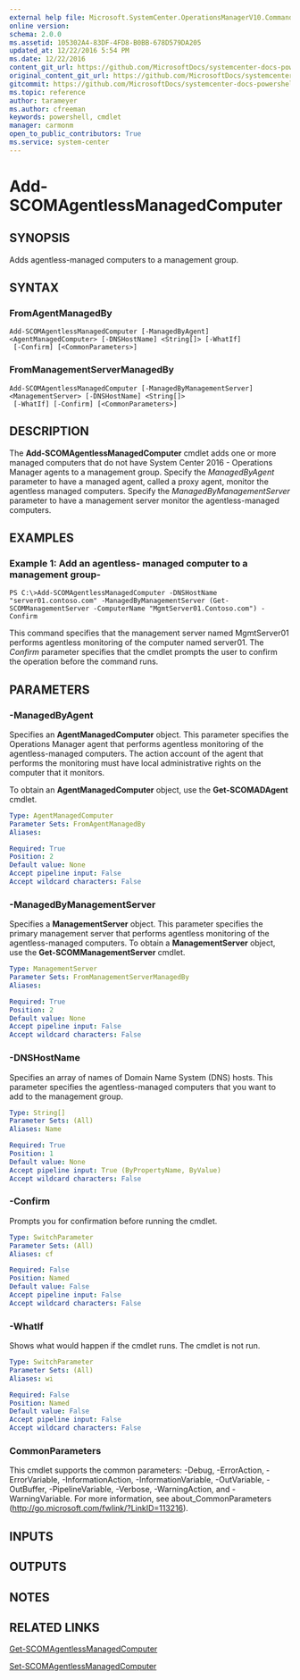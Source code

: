 ```yaml
---
external help file: Microsoft.SystemCenter.OperationsManagerV10.Commands.dll-Help.xml
online version: 
schema: 2.0.0
ms.assetid: 105302A4-83DF-4FD8-B0BB-678D579DA205
updated_at: 12/22/2016 5:54 PM
ms.date: 12/22/2016
content_git_url: https://github.com/MicrosoftDocs/systemcenter-docs-powershell/blob/live/systemcenter-cmdlets/SystemCenter2016/OperationsManager/vlatest/Add-SCOMAgentlessManagedComputer.md
original_content_git_url: https://github.com/MicrosoftDocs/systemcenter-docs-powershell/blob/live/systemcenter-cmdlets/SystemCenter2016/OperationsManager/vlatest/Add-SCOMAgentlessManagedComputer.md
gitcommit: https://github.com/MicrosoftDocs/systemcenter-docs-powershell/blob/17c3a51bd892aad46c731d9f381f0704b4815004/systemcenter-cmdlets/SystemCenter2016/OperationsManager/vlatest/Add-SCOMAgentlessManagedComputer.md
ms.topic: reference
author: tarameyer
ms.author: cfreeman
keywords: powershell, cmdlet
manager: carmonm
open_to_public_contributors: True
ms.service: system-center
---
```


# Add-SCOMAgentlessManagedComputer

## SYNOPSIS
Adds agentless-managed computers to a management group.

## SYNTAX

### FromAgentManagedBy
```
Add-SCOMAgentlessManagedComputer [-ManagedByAgent] <AgentManagedComputer> [-DNSHostName] <String[]> [-WhatIf]
 [-Confirm] [<CommonParameters>]
```

### FromManagementServerManagedBy
```
Add-SCOMAgentlessManagedComputer [-ManagedByManagementServer] <ManagementServer> [-DNSHostName] <String[]>
 [-WhatIf] [-Confirm] [<CommonParameters>]
```

## DESCRIPTION
The **Add-SCOMAgentlessManagedComputer** cmdlet adds one or more managed computers that do not have System Center 2016 - Operations Manager agents to a management group.
Specify the *ManagedByAgent* parameter to have a managed agent, called a proxy agent, monitor the agentless managed computers.
Specify the *ManagedByManagementServer* parameter to have a management server monitor the agentless-managed computers.

## EXAMPLES

### Example 1: Add an agentless- managed computer to a management group-
```
PS C:\>Add-SCOMAgentlessManagedComputer -DNSHostName "server01.contoso.com" -ManagedByManagementServer (Get-SCOMManagementServer -ComputerName "MgmtServer01.Contoso.com") -Confirm
```

This command specifies that the management server named MgmtServer01 performs agentless monitoring of the computer named server01.
The *Confirm* parameter specifies that the cmdlet prompts the user to confirm the operation before the command runs.

## PARAMETERS

### -ManagedByAgent
Specifies an **AgentManagedComputer** object.
This parameter specifies the Operations Manager agent that performs agentless monitoring of the agentless-managed computers.
The action account of the agent that performs the monitoring must have local administrative rights on the computer that it monitors.

To obtain an **AgentManagedComputer** object, use the **Get-SCOMADAgent** cmdlet.

```yaml
Type: AgentManagedComputer
Parameter Sets: FromAgentManagedBy
Aliases: 

Required: True
Position: 2
Default value: None
Accept pipeline input: False
Accept wildcard characters: False
```

### -ManagedByManagementServer
Specifies a **ManagementServer** object.
This parameter specifies the primary management server that performs agentless monitoring of the agentless-managed computers.
To obtain a **ManagementServer** object, use the **Get-SCOMManagementServer** cmdlet.

```yaml
Type: ManagementServer
Parameter Sets: FromManagementServerManagedBy
Aliases: 

Required: True
Position: 2
Default value: None
Accept pipeline input: False
Accept wildcard characters: False
```

### -DNSHostName
Specifies an array of names of Domain Name System (DNS) hosts.
This parameter specifies the agentless-managed computers that you want to add to the management group.

```yaml
Type: String[]
Parameter Sets: (All)
Aliases: Name

Required: True
Position: 1
Default value: None
Accept pipeline input: True (ByPropertyName, ByValue)
Accept wildcard characters: False
```

### -Confirm
Prompts you for confirmation before running the cmdlet.

```yaml
Type: SwitchParameter
Parameter Sets: (All)
Aliases: cf

Required: False
Position: Named
Default value: False
Accept pipeline input: False
Accept wildcard characters: False
```

### -WhatIf
Shows what would happen if the cmdlet runs.
The cmdlet is not run.

```yaml
Type: SwitchParameter
Parameter Sets: (All)
Aliases: wi

Required: False
Position: Named
Default value: False
Accept pipeline input: False
Accept wildcard characters: False
```

### CommonParameters
This cmdlet supports the common parameters: -Debug, -ErrorAction, -ErrorVariable, -InformationAction, -InformationVariable, -OutVariable, -OutBuffer, -PipelineVariable, -Verbose, -WarningAction, and -WarningVariable. For more information, see about_CommonParameters (http://go.microsoft.com/fwlink/?LinkID=113216).

## INPUTS

## OUTPUTS

## NOTES

## RELATED LINKS

[Get-SCOMAgentlessManagedComputer](xref:SystemCenter2016/OperationsManager/vlatest/Get-SCOMAgentlessManagedComputer.md)

[Set-SCOMAgentlessManagedComputer](xref:SystemCenter2016/OperationsManager/vlatest/Set-SCOMAgentlessManagedComputer.md)

